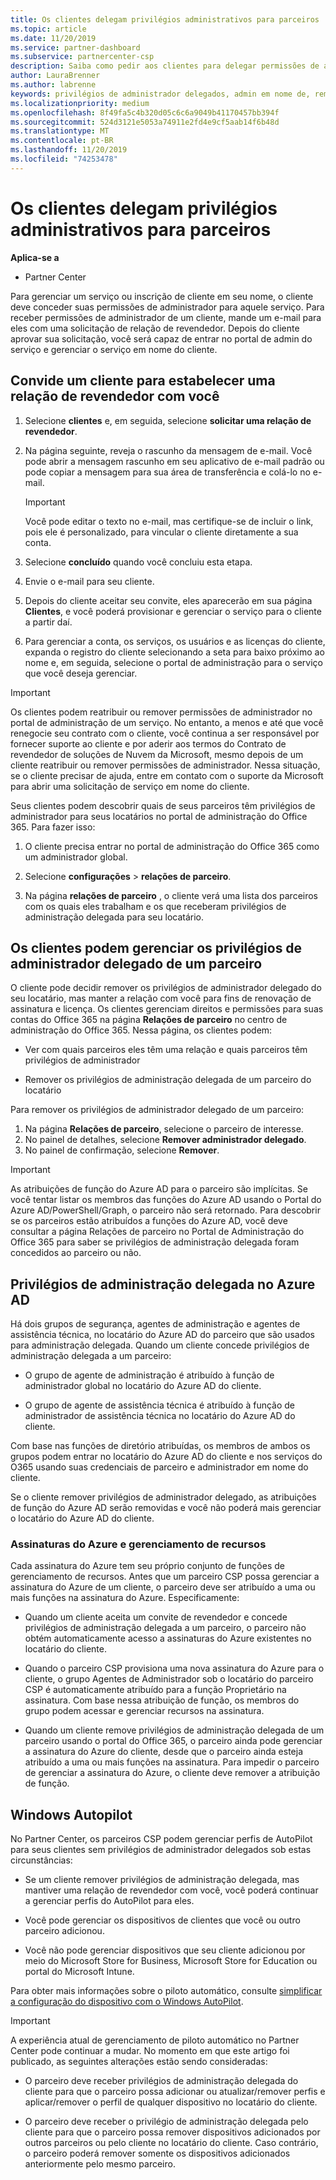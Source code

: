 ```yaml
---
title: Os clientes delegam privilégios administrativos para parceiros | Partner Center
ms.topic: article
ms.date: 11/20/2019
ms.service: partner-dashboard
ms.subservice: partnercenter-csp
description: Saiba como pedir aos clientes para delegar permissões de administrador a um revendedor ou remover as mesmas permissões e como usar as permissões.
author: LauraBrenner
ms.author: labrenne
keywords: privilégios de administrador delegados, admin em nome de, remover privilégios, DAP, AOBO
ms.localizationpriority: medium
ms.openlocfilehash: 8f49fa5c4b320d05c6c6a9049b41170457bb394f
ms.sourcegitcommit: 524d3121e5053a74911e2fd4e9cf5aab14f6b48d
ms.translationtype: MT
ms.contentlocale: pt-BR
ms.lasthandoff: 11/20/2019
ms.locfileid: "74253478"
---
```

# <a name="customers-delegate-administration-privileges-to-partners"></a>Os clientes delegam privilégios administrativos para parceiros

**Aplica-se a**

-  Partner Center

Para gerenciar um serviço ou inscrição de cliente em seu nome, o cliente deve conceder suas permissões de administrador para aquele serviço. Para receber permissões de administrador de um cliente, mande um e-mail para eles com uma solicitação de relação de revendedor. Depois do cliente aprovar sua solicitação, você será capaz de entrar no portal de admin do serviço e gerenciar o serviço em nome do cliente. 

## <a name="invite-a-customer-to-establish-a-reseller-relationship-with-you"></a>Convide um cliente para estabelecer uma relação de revendedor com você

1.  Selecione **clientes** e, em seguida, selecione **solicitar uma relação de revendedor**.

2.  Na página seguinte, reveja o rascunho da mensagem de e-mail. Você pode abrir a mensagem rascunho em seu aplicativo de e-mail padrão ou pode copiar a mensagem para sua área de transferência e colá-lo no e-mail. 

    >[!IMPORTANT]
    >Você pode editar o texto no e-mail, mas certifique-se de incluir o link, pois ele é personalizado, para vincular o cliente diretamente a sua conta. 
    
3.  Selecione **concluído** quando você concluiu esta etapa.

4.  Envie o e-mail para seu cliente.

5.  Depois do cliente aceitar seu convite, eles aparecerão em sua página **Clientes**, e você poderá provisionar e gerenciar o serviço para o cliente a partir daí.

6.  Para gerenciar a conta, os serviços, os usuários e as licenças do cliente, expanda o registro do cliente selecionando a seta para baixo próximo ao nome e, em seguida, selecione o portal de administração para o serviço que você deseja gerenciar.

>[!IMPORTANT]  
>Os clientes podem reatribuir ou remover permissões de administrador no portal de administração de um serviço. No entanto, a menos e até que você renegocie seu contrato com o cliente, você continua a ser responsável por fornecer suporte ao cliente e por aderir aos termos do Contrato de revendedor de soluções de Nuvem da Microsoft, mesmo depois de um cliente reatribuir ou remover permissões de administrador. Nessa situação, se o cliente precisar de ajuda, entre em contato com o suporte da Microsoft para abrir uma solicitação de serviço em nome do cliente.

Seus clientes podem descobrir quais de seus parceiros têm privilégios de administrador para seus locatários no portal de administração do Office 365. Para fazer isso:

1. O cliente precisa entrar no portal de administração do Office 365 como um administrador global.

2. Selecione **configurações** > **relações de parceiro**.

3. Na página **relações de parceiro** , o cliente verá uma lista dos parceiros com os quais eles trabalham e os que receberam privilégios de administração delegada para seu locatário.

## <a name="customers-can-manage-a-partners-delegated-admin-privileges"></a>Os clientes podem gerenciar os privilégios de administrador delegado de um parceiro 

O cliente pode decidir remover os privilégios de administrador delegado do seu locatário, mas manter a relação com você para fins de renovação de assinatura e licença. Os clientes gerenciam direitos e permissões para suas contas do Office 365 na página **Relações de parceiro** no centro de administração do Office 365. Nessa página, os clientes podem:

- Ver com quais parceiros eles têm uma relação e quais parceiros têm privilégios de administrador

- Remover os privilégios de administração delegada de um parceiro do locatário

Para remover os privilégios de administrador delegado de um parceiro:

1. Na página **Relações de parceiro**, selecione o parceiro de interesse.
2. No painel de detalhes, selecione **Remover administrador delegado**.
3. No painel de confirmação, selecione **Remover**.

>[!IMPORTANT]  
>As atribuições de função do Azure AD para o parceiro são implícitas. Se você tentar listar os membros das funções do Azure AD usando o Portal do Azure AD/PowerShell/Graph, o parceiro não será retornado. Para descobrir se os parceiros estão atribuídos a funções do Azure AD, você deve consultar a página Relações de parceiro no Portal de Administração do Office 365 para saber se privilégios de administração delegada foram concedidos ao parceiro ou não.

## <a name="delegated-admin-privileges-in-azure-ad"></a>Privilégios de administração delegada no Azure AD 

Há dois grupos de segurança, agentes de administração e agentes de assistência técnica, no locatário do Azure AD do parceiro que são usados para administração delegada. Quando um cliente concede privilégios de administração delegada a um parceiro:

- O grupo de agente de administração é atribuído à função de administrador global no locatário do Azure AD do cliente.

- O grupo de agente de assistência técnica é atribuído à função de administrador de assistência técnica no locatário do Azure AD do cliente.

Com base nas funções de diretório atribuídas, os membros de ambos os grupos podem entrar no locatário do Azure AD do cliente e nos serviços do O365 usando suas credenciais de parceiro e administrador em nome do cliente.

Se o cliente remover privilégios de administrador delegado, as atribuições de função do Azure AD serão removidas e você não poderá mais gerenciar o locatário do Azure AD do cliente.

### <a name="azure-subscriptions-and-resource-management"></a>Assinaturas do Azure e gerenciamento de recursos

Cada assinatura do Azure tem seu próprio conjunto de funções de gerenciamento de recursos. Antes que um parceiro CSP possa gerenciar a assinatura do Azure de um cliente, o parceiro deve ser atribuído a uma ou mais funções na assinatura do Azure. Especificamente:

- Quando um cliente aceita um convite de revendedor e concede privilégios de administração delegada a um parceiro, o parceiro não obtém automaticamente acesso a assinaturas do Azure existentes no locatário do cliente.

- Quando o parceiro CSP provisiona uma nova assinatura do Azure para o cliente, o grupo Agentes de Administrador sob o locatário do parceiro CSP é automaticamente atribuído para a função Proprietário na assinatura. Com base nessa atribuição de função, os membros do grupo podem acessar e gerenciar recursos na assinatura.

- Quando um cliente remove privilégios de administração delegada de um parceiro usando o portal do Office 365, o parceiro ainda pode gerenciar a assinatura do Azure do cliente, desde que o parceiro ainda esteja atribuído a uma ou mais funções na assinatura. Para impedir o parceiro de gerenciar a assinatura do Azure, o cliente deve remover a atribuição de função.

## <a name="windows-autopilot"></a>Windows Autopilot

<!--Maggie, 12/5/18 - Removed table showing what different CSP partner types can and can't do because all partner types are now in parity. As per Bhavya Chopra in bug 19841770.-->

No Partner Center, os parceiros CSP podem gerenciar perfis de AutoPilot para seus clientes sem privilégios de administrador delegados sob estas circunstâncias: 

- Se um cliente remover privilégios de administração delegada, mas mantiver uma relação de revendedor com você, você poderá continuar a gerenciar perfis do AutoPilot para eles.

- Você pode gerenciar os dispositivos de clientes que você ou outro parceiro adicionou. 

- Você não pode gerenciar dispositivos que seu cliente adicionou por meio do Microsoft Store for Business, Microsoft Store for Education ou portal do Microsoft Intune.

Para obter mais informações sobre o piloto automático, consulte [simplificar a configuração do dispositivo com o Windows AutoPilot](https://docs.microsoft.com/partner-center/autopilot).

>[!IMPORTANT]  
>A experiência atual de gerenciamento de piloto automático no Partner Center pode continuar a mudar. No momento em que este artigo foi publicado, as seguintes alterações estão sendo consideradas:

- O parceiro deve receber privilégios de administração delegada do cliente para que o parceiro possa adicionar ou atualizar/remover perfis e aplicar/remover o perfil de qualquer dispositivo no locatário do cliente.

- O parceiro deve receber o privilégio de administração delegada pelo cliente para que o parceiro possa remover dispositivos adicionados por outros parceiros ou pelo cliente no locatário do cliente. Caso contrário, o parceiro poderá remover somente os dispositivos adicionados anteriormente pelo mesmo parceiro.
